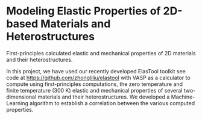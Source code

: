 # Modeling Elastic Properties of 2D-based Materials and Heterostructures
First-principles calculated elastic and mechanical properties of 2D materials and their heterostructures. 

In this project, we have used our recently developed ElasTool toolkit see code at https://github.com/zhongliliu/elastool with VASP as a calculator to compute using first-principles computations, the zero temperature and finite temperature (300 K) elastic and mechanical properties of several two-dimensional materials and their heterostructures. We developed a Machine-Learning algorithm to establish a correlation between the various computed properties.   

